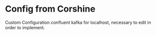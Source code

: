 # Config from Corshine

Custom Configuration confluent kafka for localhost, necessary to edit in order to implement.

